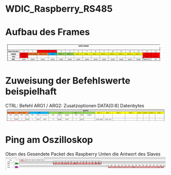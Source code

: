# WDIC_Raspberry_RS485

# Aufbau des Frames

![alt text](https://github.com/Mrxpxpb/WDIC_Raspberry_RS485/blob/main/data_frame_structure.PNG)

# Zuweisung der Befehlswerte beispielhaft
CTRL: Befehl
ARG1 / ARG2: Zusatzoptionen
DATA[0:8] Datenbytes
![alt text](https://github.com/Mrxpxpb/WDIC_Raspberry_RS485/blob/main/befehlswerte.PNG)

# Ping am Oszilloskop
Oben des Gesendete Packet des Raspberry
Unten die Antwort des Slaves
![alt text](https://github.com/Mrxpxpb/WDIC_Raspberry_RS485/blob/main/ping.PNG)
